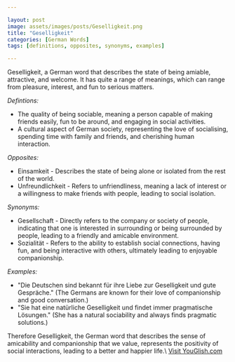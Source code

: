```yaml
---

layout: post
image: assets/images/posts/Geselligkeit.png
title: "Geselligkeit"
categories: [German Words]
tags: [definitions, opposites, synonyms, examples]

---
```


Geselligkeit, a German word that describes the state of being amiable, attractive, and welcome. It has quite a range of meanings, which can range from pleasure, interest, and fun to serious matters.

*Defintions:*

- The quality of being sociable, meaning a person capable of making friends easily, fun to be around, and engaging in social activities.
- A cultural aspect of German society, representing the love of socialising, spending time with family and friends, and cherishing human interaction.

*Opposites:*

- Einsamkeit - Describes the state of being alone or isolated from the rest of the world.
- Unfreundlichkeit - Refers to unfriendliness, meaning a lack of interest or a willingness to make friends with people, leading to social isolation.

*Synonyms:*

- Gesellschaft - Directly refers to the company or society of people, indicating that one is interested in surrounding or being surrounded by people, leading to a friendly and amicable environment.
- Sozialität - Refers to the ability to establish social connections, having fun, and being interactive with others, ultimately leading to enjoyable companionship.

*Examples:*

- "Die Deutschen sind bekannt für ihre Liebe zur Geselligkeit und gute Gespräche." (The Germans are known for their love of companionship and good conversation.)
- "Sie hat eine natürliche Geselligkeit und findet immer pragmatische Lösungen." (She has a natural sociability and always finds pragmatic solutions.)

Therefore Geselligkeit, the German word that describes the sense of amicability and companionship that we value, represents the positivity of social interactions, leading to a better and happier life.\ <a id="yg-widget-0" class="youglish-widget" data-query="Geselligkeit" data-lang="german" data-components="8412" data-auto-start="0" data-bkg-color="theme_light" data-title="How%20to%20pronounce%20Geselligkeit%20in%20German"  rel="nofollow" href="https://youglish.com">Visit YouGlish.com</a><script async src="https://youglish.com/public/emb/widget.js" charset="utf-8"></script>